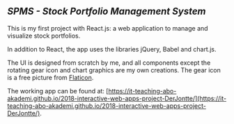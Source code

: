 ## *SPMS - Stock Portfolio Management System*

This is my first project with React.js: a web application to manage and visualize stock portfolios.

In addition to React, the app uses the libraries jQuery, Babel and chart.js.

The UI is designed from scratch by me, and all components except the rotating gear icon and chart graphics are my own creations. 
The gear icon is a free picture from [Flaticon](https://www.flaticon.com/).

The working app can be found at: [https://it-teaching-abo-akademi.github.io/2018-interactive-web-apps-project-DerJontte/](https://it-teaching-abo-akademi.github.io/2018-interactive-web-apps-project-DerJontte/).
